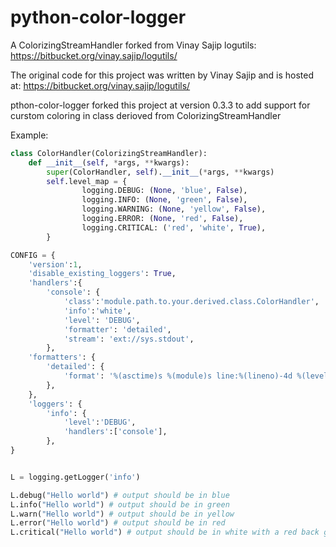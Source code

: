 python-color-logger
===================

A ColorizingStreamHandler forked from Vinay Sajip logutils:  https://bitbucket.org/vinay.sajip/logutils/

The original code for this project was written by Vinay Sajip and is hosted at: https://bitbucket.org/vinay.sajip/logutils/

pthon-color-logger forked this project at version 0.3.3 to add support for curstom coloring 
in class derioved from ColorizingStreamHandler

Example:

```python
class ColorHandler(ColorizingStreamHandler):
    def __init__(self, *args, **kwargs):
        super(ColorHandler, self).__init__(*args, **kwargs)
        self.level_map = {
                logging.DEBUG: (None, 'blue', False),
                logging.INFO: (None, 'green', False),
                logging.WARNING: (None, 'yellow', False),
                logging.ERROR: (None, 'red', False),
                logging.CRITICAL: ('red', 'white', True),
        }

CONFIG = {
    'version':1,
    'disable_existing_loggers': True,
    'handlers':{
        'console': {
            'class':'module.path.to.your.derived.class.ColorHandler',
            'info':'white',
            'level': 'DEBUG',
            'formatter': 'detailed',
            'stream': 'ext://sys.stdout',
        },
    'formatters': {
        'detailed': {
            'format': '%(asctime)s %(module)s line:%(lineno)-4d %(levelname)-8s %(message)s',
        },
    },
    'loggers': {
        'info': {
            'level':'DEBUG',
            'handlers':['console'],
        },
}


L = logging.getLogger('info')

L.debug("Hello world") # output should be in blue
L.info("Hello world") # output should be in green
L.warn("Hello world") # output should be in yellow
L.error("Hello world") # output should be in red
L.critical("Hello world") # output should be in white with a red back ground

```
